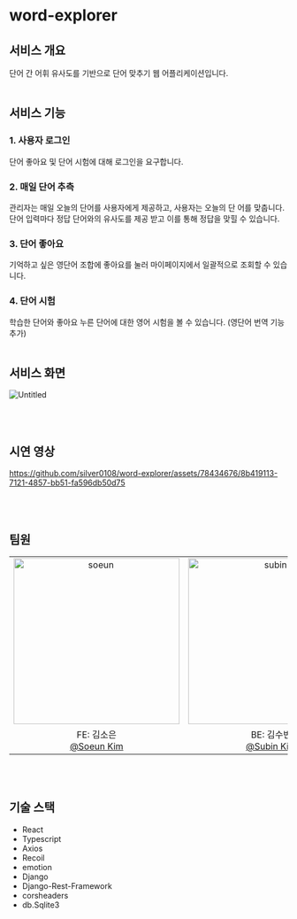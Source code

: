 # word-explorer
## 서비스 개요
단어 간 어휘 유사도를 기반으로 단어 맞추기 웹 어플리케이션입니다.
<br/><br/>

## 서비스 기능
### 1. 사용자 로그인
단어 좋아요 및 단어 시험에 대해 로그인을 요구합니다.
### 2. 매일 단어 추측
관리자는 매일 오늘의 단어를 사용자에게 제공하고, 사용자는 오늘의 단
어를 맞춥니다. 단어 입력마다 정답 단어와의 유사도를 제공 받고 이를 통해 정답을 맞힐
수 있습니다.
### 3. 단어 좋아요
기억하고 싶은 영단어 조합에 좋아요를 눌러 마이페이지에서 일괄적으로 조회할 수 있습니다.
### 4. 단어 시험
학습한 단어와 좋아요 누른 단어에 대한 영어 시험을 볼 수 있습니다. (영단어 번역 기능 추가)
<br/><br/>

## 서비스 화면
![Untitled](https://github.com/silver0108/word-explorer/assets/78434676/4dd53b60-da16-4504-bf60-5d003066369b)

<br/><br/>

## 시연 영상
https://github.com/silver0108/word-explorer/assets/78434676/8b419113-7121-4857-bb51-fa596db50d75

<br/><br/>

## 팀원
<table>
  <tbody>
    <tr>
      <td align="center"><img src="https://user-images.githubusercontent.com/66404477/229358312-ac729795-7298-42e7-a7bc-81581f9ed242.png" width="300px;" alt="soeun"/></td>
      <td align="center"><img src="https://user-images.githubusercontent.com/66404477/229358314-5537125b-0a28-4ba3-9f79-64f01f4c65a5.png" width="300px;" alt="subin"/></td>
   <tr/>
   <tr/>
      <td align="center">FE: 김소은<br/><a href="https://github.com/silver0108">@Soeun Kim</a></td>
      <td align="center">BE: 김수빈<br/><a href="https://github.com/soosbk">@Subin Kim</a></td>
    </tr>
  </tbody>
</table>
<br/><br/>

## 기술 스택
- React
- Typescript
- Axios
- Recoil
- emotion
- Django
- Django-Rest-Framework
- corsheaders
- db.Sqlite3
